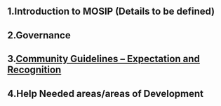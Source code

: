 ## 1.Introduction to MOSIP (Details to be defined)

## 2.Governance

## 3.[Community Guidelines – Expectation and Recognition](Community-Guidelines-%E2%80%93-Expectation-and-Recognition)

## 4.Help Needed areas/areas of Development
